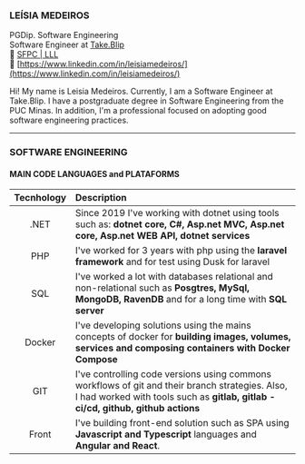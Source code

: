 ### LEÍSIA MEDEIROS
PGDip. Software Engineering  
Software Engineer at [Take.Blip](https://www.take.net/)  
:link: [SFPC | LLL](https://www.credly.com/users/leisia-medeiros/badges)  
:link: [https://www.linkedin.com/in/leisiamedeiros/](https://www.linkedin.com/in/leisiamedeiros/)  

Hi! My name is Leisia Medeiros. Currently, I am a Software Engineer at Take.Blip. I have a postgraduate degree in Software Engineering from the PUC Minas. In addition, I'm a professional focused on adopting good software engineering practices.

---

### SOFTWARE ENGINEERING

#### MAIN CODE LANGUAGES and PLATAFORMS

| Tecnhology | Description |
| :---: | :----------- |
| .NET | Since 2019 I've working with dotnet using tools such as: **dotnet core, C#, Asp.net MVC, Asp.net core, Asp.net WEB API, dotnet services** |
| PHP | I've worked for 3 years with php using the **laravel framework** and for test using Dusk for laravel |
| SQL | I've worked a lot with databases relational and non-relational such as **Posgtres, MySql, MongoDB, RavenDB** and for a long time with **SQL server** |
| Docker | I've developing solutions using the mains concepts of docker for **building images, volumes, services and composing containers with Docker Compose** |
| GIT | I've controlling code versions using commons workflows of git and their branch strategies. Also, I had worked with tools such as **gitlab, gitlab - ci/cd, github, github actions** |
| Front | I've building front-end solution such as SPA using **Javascript and Typescript** languages and **Angular and React**. |
